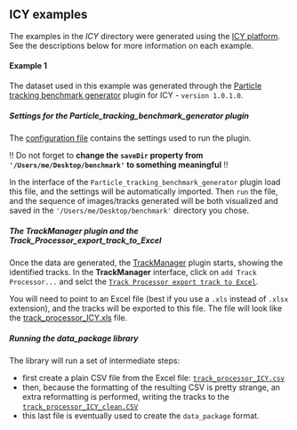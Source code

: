 ## ICY examples

The examples in the *ICY* directory were generated using the [ICY platform](http://icy.bioimageanalysis.org/).
See the descriptions below for more information on each example.

#### Example 1
The dataset used in this example was generated through the [Particle tracking benchmark generator](http://icy.bioimageanalysis.org/plugin/Particle_tracking_benchmark_generator) plugin for ICY - `version 1.0.1.0`.

##### Settings for the Particle_tracking_benchmark_generator plugin
The [configuration file](example_1/particle_tracking_config.txt) contains the settings used to run the plugin.

!! Do not forget to **change the `saveDir` property from `'/Users/me/Desktop/benchmark'` to something meaningful** !!

In the interface of the `Particle_tracking_benchmark_generator` plugin load this file, and the settings will be automatically imported.
Then `run` the file, and the sequence of images/tracks generated will be both visualized and saved in the `'/Users/me/Desktop/benchmark'` directory you chose.

##### The TrackManager plugin and the Track_Processor_export_track_to_Excel
Once the data are generated, the [TrackManager](http://icy.bioimageanalysis.org/plugin/Track_Manager) plugin starts, showing the identified tracks.
In the **TrackManager** interface, click on  `add Track Processor...` and selct the [`Track Processor export track to Excel`](http://icy.bioimageanalysis.org/plugin/Track_Processor_export_track_to_Excel).

You will need to point to an Excel file (best if you use a `.xls` instead of `.xlsx` extension), and the tracks will be exported to this file.
The file will look like the [track_processor_ICY.xls](example_1/track_processor_ICY.xls) file.

##### Running the data_package library
The library will run a set of intermediate steps:
- first create a plain CSV file from the Excel file: [`track_processor_ICY.csv`](track_processor_ICY.csv)
- then, because the formatting of the resulting CSV is pretty strange, an extra reformatting is performed, writing the tracks to the [`track_processor_ICY_clean.CSV`](track_processor_ICY_clean.csv)
- this last file is eventually used to create the  `data_package` format.
